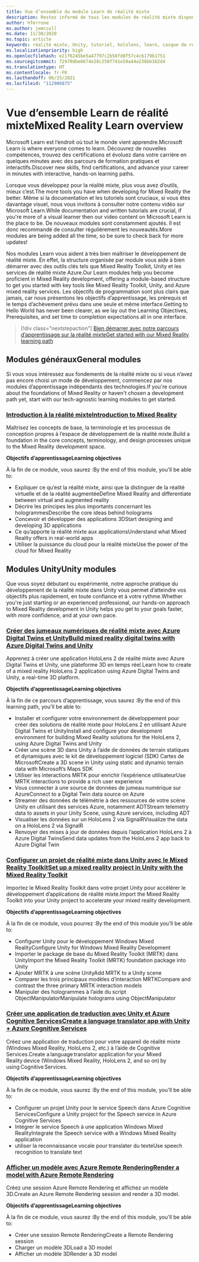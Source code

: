```yaml
---
title: Vue d’ensemble du module Learn de réalité mixte
description: Restez informé de tous les modules de réalité mixte disponibles qui sont hébergés sur la plateforme Microsoft Learn.
author: hferrone
ms.author: jemccull
ms.date: 11/30/2020
ms.topic: article
keywords: réalité mixte, Unity, tutoriel, hololens, learn, casque de réalité mixte, casque windows mixed reality, casque de réalité virtuelle, qu’est-ce que la réalité virtuelle, qu’est-ce que la réalité augmentée, MRTK, mixed reality toolkit, traduction linguistique, Azure, Azure Cognitive Services, Microsoft Learn
ms.localizationpriority: high
ms.openlocfilehash: e21f6245be5a47797c2b58fd8f57c4c6179b1751
ms.sourcegitcommit: 72970dbe6674e28c250f741e50a44a238bb162d4
ms.translationtype: HT
ms.contentlocale: fr-FR
ms.lasthandoff: 06/25/2021
ms.locfileid: "112906875"
---
```

# <a name="mixed-reality-learn-overview"></a><span data-ttu-id="fe46c-104">Vue d’ensemble Learn de réalité mixte</span><span class="sxs-lookup"><span data-stu-id="fe46c-104">Mixed Reality Learn overview</span></span>

<span data-ttu-id="fe46c-105">Microsoft Learn est l’endroit où tout le monde vient apprendre.</span><span class="sxs-lookup"><span data-stu-id="fe46c-105">Microsoft Learn is where everyone comes to learn.</span></span> <span data-ttu-id="fe46c-106">Découvrez de nouvelles compétences, trouvez des certifications et évoluez dans votre carrière en quelques minutes avec des parcours de formation pratiques et interactifs.</span><span class="sxs-lookup"><span data-stu-id="fe46c-106">Discover new skills, find certifications, and advance your career in minutes with interactive, hands-on learning paths.</span></span> 

<span data-ttu-id="fe46c-107">Lorsque vous développez pour la réalité mixte, plus vous avez d’outils, mieux c’est.</span><span class="sxs-lookup"><span data-stu-id="fe46c-107">The more tools you have when developing for Mixed Reality the better.</span></span> <span data-ttu-id="fe46c-108">Même si la documentation et les tutoriels sont cruciaux, si vous êtes davantage visuel, nous vous invitons à consulter notre contenu vidéo sur Microsoft Learn.</span><span class="sxs-lookup"><span data-stu-id="fe46c-108">While documentation and written tutorials are crucial, if you're more of a visual learner then our video content on Microsoft Learn is the place to be.</span></span> <span data-ttu-id="fe46c-109">De nouveaux modules sont constamment ajoutés. Il est donc recommandé de consulter régulièrement les nouveautés.</span><span class="sxs-lookup"><span data-stu-id="fe46c-109">More modules are being added all the time, so be sure to check back for more updates!</span></span>

<span data-ttu-id="fe46c-110">Nos modules Learn vous aident à très bien maîtriser le développement de réalité mixte. En effet, la structure organisée par module vous aide à bien démarrer avec des outils clés tels que Mixed Reality Toolkit, Unity et les services de réalité mixte Azure.</span><span class="sxs-lookup"><span data-stu-id="fe46c-110">Our Learn modules help you become proficient in Mixed Reality development, offering a module-based structure to get you started with key tools like Mixed Reality Toolkit, Unity, and Azure mixed reality services.</span></span> <span data-ttu-id="fe46c-111">Les objectifs de programmation sont plus clairs que jamais, car nous présentons les objectifs d’apprentissage, les prérequis et le temps d’achèvement prévu dans une seule et même interface.</span><span class="sxs-lookup"><span data-stu-id="fe46c-111">Getting to Hello World has never been clearer, as we lay out the Learning Objectives, Prerequisites, and set time to completion expectations all in one interface.</span></span> 

> [!div class="nextstepaction"]
> [<span data-ttu-id="fe46c-112">Bien démarrer avec notre parcours d’apprentissage sur la réalité mixte</span><span class="sxs-lookup"><span data-stu-id="fe46c-112">Get started with our Mixed Reality learning path</span></span>](/learn/browse/?terms=mixed+reality)

## <a name="general-modules"></a><span data-ttu-id="fe46c-113">Modules généraux</span><span class="sxs-lookup"><span data-stu-id="fe46c-113">General modules</span></span>

<span data-ttu-id="fe46c-114">Si vous vous intéressez aux fondements de la réalité mixte ou si vous n’avez pas encore choisi un mode de développement, commencez par nos modules d’apprentissage indépendants des technologies.</span><span class="sxs-lookup"><span data-stu-id="fe46c-114">If you're curious about the foundations of Mixed Reality or haven't chosen a development path yet, start with our tech-agnostic learning modules to get started.</span></span>

### <a name="introduction-to-mixed-reality"></a>[<span data-ttu-id="fe46c-115">Introduction à la réalité mixte</span><span class="sxs-lookup"><span data-stu-id="fe46c-115">Introduction to Mixed Reality</span></span>](/learn/modules/intro-to-mixed-reality/)

<span data-ttu-id="fe46c-116">Maîtrisez les concepts de base, la terminologie et les processus de conception propres à l’espace de développement de la réalité mixte.</span><span class="sxs-lookup"><span data-stu-id="fe46c-116">Build a foundation in the core concepts, terminology, and design processes unique to the Mixed Reality development space.</span></span>

<span data-ttu-id="fe46c-117">**Objectifs d’apprentissage**</span><span class="sxs-lookup"><span data-stu-id="fe46c-117">**Learning objectives**</span></span>

<span data-ttu-id="fe46c-118">À la fin de ce module, vous saurez :</span><span class="sxs-lookup"><span data-stu-id="fe46c-118">By the end of this module, you'll be able to:</span></span>

* <span data-ttu-id="fe46c-119">Expliquer ce qu’est la réalité mixte, ainsi que la distinguer de la réalité virtuelle et de la réalité augmentée</span><span class="sxs-lookup"><span data-stu-id="fe46c-119">Define Mixed Reality and differentiate between virtual and augmented reality</span></span>
* <span data-ttu-id="fe46c-120">Décrire les principes les plus importants concernant les hologrammes</span><span class="sxs-lookup"><span data-stu-id="fe46c-120">Describe the core ideas behind holograms</span></span>
* <span data-ttu-id="fe46c-121">Concevoir et développer des applications 3D</span><span class="sxs-lookup"><span data-stu-id="fe46c-121">Start designing and developing 3D applications</span></span>
* <span data-ttu-id="fe46c-122">Ce qu’apporte la réalité mixte aux applications</span><span class="sxs-lookup"><span data-stu-id="fe46c-122">Understand what Mixed Reality offers in real-world apps</span></span>
* <span data-ttu-id="fe46c-123">Utiliser la puissance du cloud pour la réalité mixte</span><span class="sxs-lookup"><span data-stu-id="fe46c-123">Use the power of the cloud for Mixed Reality</span></span>

## <a name="unity-modules"></a><span data-ttu-id="fe46c-124">Modules Unity</span><span class="sxs-lookup"><span data-stu-id="fe46c-124">Unity modules</span></span>

<span data-ttu-id="fe46c-125">Que vous soyez débutant ou expérimenté, notre approche pratique du développement de la réalité mixte dans Unity vous permet d’atteindre vos objectifs plus rapidement, en toute confiance et à votre rythme.</span><span class="sxs-lookup"><span data-stu-id="fe46c-125">Whether you're just starting or an experienced professional, our hands-on approach to Mixed Reality development in Unity helps you get to your goals faster, with more confidence, and at your own pace.</span></span>

### <a name="build-mixed-reality-digital-twins-with-azure-digital-twins-and-unity"></a>[<span data-ttu-id="fe46c-126">Créer des jumeaux numériques de réalité mixte avec Azure Digital Twins et Unity</span><span class="sxs-lookup"><span data-stu-id="fe46c-126">Build mixed reality digital twins with Azure Digital Twins and Unity</span></span>](/learn/paths/build-mixed-reality-azure-digital-twins-unity/)

<span data-ttu-id="fe46c-127">Apprenez à créer une application HoloLens 2 de réalité mixte avec Azure Digital Twins et Unity, une plateforme 3D en temps réel.</span><span class="sxs-lookup"><span data-stu-id="fe46c-127">Learn how to create of a mixed reality HoloLens 2 application using Azure Digital Twins and Unity, a real-time 3D platform.</span></span>

<span data-ttu-id="fe46c-128">**Objectifs d’apprentissage**</span><span class="sxs-lookup"><span data-stu-id="fe46c-128">**Learning objectives**</span></span>

<span data-ttu-id="fe46c-129">À la fin de ce parcours d’apprentissage, vous saurez :</span><span class="sxs-lookup"><span data-stu-id="fe46c-129">By the end of this learning path, you'll be able to:</span></span>

* <span data-ttu-id="fe46c-130">Installer et configurer votre environnement de développement pour créer des solutions de réalité mixte pour HoloLens 2 en utilisant Azure Digital Twins et Unity</span><span class="sxs-lookup"><span data-stu-id="fe46c-130">Install and configure your development environment for building Mixed Reality solutions for the HoloLens 2, using Azure Digital Twins and Unity</span></span>
* <span data-ttu-id="fe46c-131">Créer une scène 3D dans Unity à l’aide de données de terrain statiques et dynamiques avec le kit de développement logiciel (SDK) Cartes de Microsoft</span><span class="sxs-lookup"><span data-stu-id="fe46c-131">Create a 3D scene in Unity using static and dynamic terrain data with Microsoft’s Maps SDK</span></span>
* <span data-ttu-id="fe46c-132">Utiliser les interactions MRTK pour enrichir l’expérience utilisateur</span><span class="sxs-lookup"><span data-stu-id="fe46c-132">Use MRTK interactions to provide a rich user experience</span></span>
* <span data-ttu-id="fe46c-133">Vous connecter à une source de données de jumeau numérique sur Azure</span><span class="sxs-lookup"><span data-stu-id="fe46c-133">Connect to a Digital Twin data source on Azure</span></span>
* <span data-ttu-id="fe46c-134">Streamer des données de télémétrie à des ressources de votre scène Unity en utilisant des services Azure, notamment ADT</span><span class="sxs-lookup"><span data-stu-id="fe46c-134">Stream telemetry data to assets in your Unity Scene, using Azure services, including ADT</span></span>
* <span data-ttu-id="fe46c-135">Visualiser les données sur un HoloLens 2 via SignalR</span><span class="sxs-lookup"><span data-stu-id="fe46c-135">Visualize the data on a HoloLens 2 via SignalR</span></span>
* <span data-ttu-id="fe46c-136">Renvoyer des mises à jour de données depuis l’application HoloLens 2 à Azure Digital Twins</span><span class="sxs-lookup"><span data-stu-id="fe46c-136">Send data updates from the HoloLens 2 app back to Azure Digital Twin</span></span>

### <a name="set-up-a-mixed-reality-project-in-unity-with-the-mixed-reality-toolkit"></a>[<span data-ttu-id="fe46c-137">Configurer un projet de réalité mixte dans Unity avec le Mixed Reality Toolkit</span><span class="sxs-lookup"><span data-stu-id="fe46c-137">Set up a mixed reality project in Unity with the Mixed Reality Toolkit</span></span>](/learn/modules/mixed-reality-toolkit-project-unity/)

<span data-ttu-id="fe46c-138">Importez le Mixed Reality Toolkit dans votre projet Unity pour accélérer le développement d’applications de réalité mixte.</span><span class="sxs-lookup"><span data-stu-id="fe46c-138">Import the Mixed Reality Toolkit into your Unity project to accelerate your mixed reality development.</span></span>

<span data-ttu-id="fe46c-139">**Objectifs d’apprentissage**</span><span class="sxs-lookup"><span data-stu-id="fe46c-139">**Learning objectives**</span></span>

<span data-ttu-id="fe46c-140">À la fin de ce module, vous pourrez :</span><span class="sxs-lookup"><span data-stu-id="fe46c-140">By the end of this module you'll be able to:</span></span>

* <span data-ttu-id="fe46c-141">Configurer Unity pour le développement Windows Mixed Reality</span><span class="sxs-lookup"><span data-stu-id="fe46c-141">Configure Unity for Windows Mixed Reality Development</span></span>
* <span data-ttu-id="fe46c-142">Importer le package de base du Mixed Reality Toolkit (MRTK) dans Unity</span><span class="sxs-lookup"><span data-stu-id="fe46c-142">Import the Mixed Reality Toolkit (MRTK) foundation package into Unity</span></span>
* <span data-ttu-id="fe46c-143">Ajouter MRTK à une scène Unity</span><span class="sxs-lookup"><span data-stu-id="fe46c-143">Add MRTK to a Unity scene</span></span>
* <span data-ttu-id="fe46c-144">Comparer les trois principaux modèles d’interaction MRTK</span><span class="sxs-lookup"><span data-stu-id="fe46c-144">Compare and contrast the three primary MRTK interaction models</span></span>
* <span data-ttu-id="fe46c-145">Manipuler des hologrammes à l’aide du script ObjectManipulator</span><span class="sxs-lookup"><span data-stu-id="fe46c-145">Manipulate holograms using ObjectManipulator</span></span>

### <a name="create-a-language-translator-app-with-unity--azure-cognitive-services"></a>[<span data-ttu-id="fe46c-146">Créer une application de traduction avec Unity et Azure Cognitive Services</span><span class="sxs-lookup"><span data-stu-id="fe46c-146">Create a language translator app with Unity + Azure Cognitive Services</span></span>](/learn/modules/create-language-translator-mixed-reality-application-unity-azure-cognitive-services/)

<span data-ttu-id="fe46c-147">Créez une application de traduction pour votre appareil de réalité mixte (Windows Mixed Reality, HoloLens 2, etc.) à l’aide de Cognitive Services.</span><span class="sxs-lookup"><span data-stu-id="fe46c-147">Create a language translator application for your Mixed Reality device (Windows Mixed Reality, HoloLens 2, and so on) by using Cognitive Services.</span></span>

<span data-ttu-id="fe46c-148">**Objectifs d’apprentissage**</span><span class="sxs-lookup"><span data-stu-id="fe46c-148">**Learning objectives**</span></span>

<span data-ttu-id="fe46c-149">À la fin de ce module, vous saurez :</span><span class="sxs-lookup"><span data-stu-id="fe46c-149">By the end of this module, you'll be able to:</span></span>

* <span data-ttu-id="fe46c-150">Configurer un projet Unity pour le service Speech dans Azure Cognitive Services</span><span class="sxs-lookup"><span data-stu-id="fe46c-150">Configure a Unity project for the Speech service in Azure Cognitive Services</span></span>
* <span data-ttu-id="fe46c-151">Intégrer le service Speech à une application Windows Mixed Reality</span><span class="sxs-lookup"><span data-stu-id="fe46c-151">Integrate the Speech service with a Windows Mixed Reality application</span></span>
* <span data-ttu-id="fe46c-152">utiliser la reconnaissance vocale pour translater du texte</span><span class="sxs-lookup"><span data-stu-id="fe46c-152">Use speech recognition to translate text</span></span>

### <a name="render-a-model-with-azure-remote-rendering"></a>[<span data-ttu-id="fe46c-153">Afficher un modèle avec Azure Remote Rendering</span><span class="sxs-lookup"><span data-stu-id="fe46c-153">Render a model with Azure Remote Rendering</span></span>](/learn/modules/render-model-azure-remote-rendering-unity/)

<span data-ttu-id="fe46c-154">Créez une session Azure Remote Rendering et affichez un modèle 3D.</span><span class="sxs-lookup"><span data-stu-id="fe46c-154">Create an Azure Remote Rendering session and render a 3D model.</span></span>

<span data-ttu-id="fe46c-155">**Objectifs d’apprentissage**</span><span class="sxs-lookup"><span data-stu-id="fe46c-155">**Learning objectives**</span></span>

<span data-ttu-id="fe46c-156">À la fin de ce module, vous saurez :</span><span class="sxs-lookup"><span data-stu-id="fe46c-156">By the end of this module, you'll be able to:</span></span>

* <span data-ttu-id="fe46c-157">Créer une session Remote Rendering</span><span class="sxs-lookup"><span data-stu-id="fe46c-157">Create a Remote Rendering session</span></span>
* <span data-ttu-id="fe46c-158">Charger un modèle 3D</span><span class="sxs-lookup"><span data-stu-id="fe46c-158">Load a 3D model</span></span>
* <span data-ttu-id="fe46c-159">Afficher un modèle 3D</span><span class="sxs-lookup"><span data-stu-id="fe46c-159">Render a 3D model</span></span>